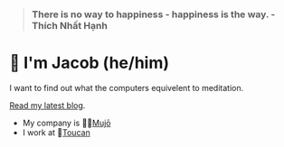 > ### There is no way to happiness - happiness is the way. - Thích Nhất Hạnh


# 🥸 I'm Jacob (he/him)

I want to find out what the computers equivelent to meditation.

[Read my latest blog](https://jcbl.ws/growing-a-digital-flower).

* My company is 🧘‍♂️[Mujō](https://github.com/mujo-code)
* I work at 🦜[Toucan](https://jointoucan.com)

